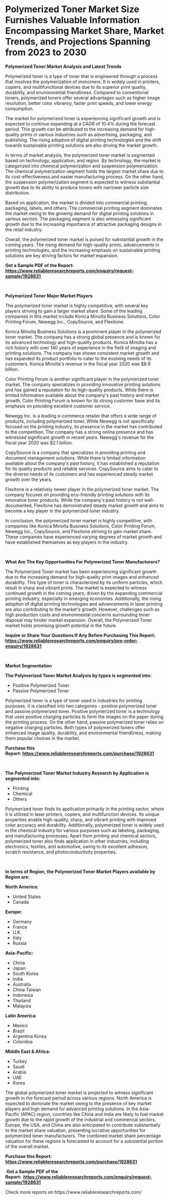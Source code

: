 <p><h1>Polymerized Toner Market Size Furnishes Valuable Information Encompassing Market Share, Market Trends, and Projections Spanning from 2023 to 2030</h1></p><p><strong>Polymerized Toner Market Analysis and Latest Trends</strong></p>
<p><p>Polymerized toner is a type of toner that is engineered through a process that involves the polymerization of monomers. It is widely used in printers, copiers, and multifunctional devices due to its superior print quality, durability, and environmental friendliness. Compared to conventional toners, polymerized toners offer several advantages such as higher image resolution, better color vibrancy, faster print speeds, and lower energy consumption.</p><p>The market for polymerized toner is experiencing significant growth and is expected to continue expanding at a CAGR of 10.4% during the forecast period. This growth can be attributed to the increasing demand for high-quality prints in various industries such as advertising, packaging, and publishing. The rising adoption of digital printing technologies and the shift towards sustainable printing solutions are also driving the market growth.</p><p>In terms of market analysis, the polymerized toner market is segmented based on technology, application, and region. By technology, the market is categorized into chemical polymerization and suspension polymerization. The chemical polymerization segment holds the largest market share due to its cost-effectiveness and easier manufacturing process. On the other hand, the suspension polymerization segment is expected to witness substantial growth due to its ability to produce toners with narrower particle size distribution.</p><p>Based on application, the market is divided into commercial printing, packaging, labels, and others. The commercial printing segment dominates the market owing to the growing demand for digital printing solutions in various sectors. The packaging segment is also witnessing significant growth due to the increasing importance of attractive packaging designs in the retail industry.</p><p>Overall, the polymerized toner market is poised for substantial growth in the coming years. The rising demand for high-quality prints, advancements in printing technologies, and the increasing emphasis on sustainable printing solutions are key driving factors for market expansion.</p></p>
<p><strong>Get a Sample PDF of the Report:&nbsp; <a href="https://www.reliableresearchreports.com/enquiry/request-sample/1928631">https://www.reliableresearchreports.com/enquiry/request-sample/1928631</a></strong></p>
<p>&nbsp;</p>
<p><strong>Polymerized Toner Major Market Players</strong></p>
<p><p>The polymerized toner market is highly competitive, with several key players striving to gain a larger market share. Some of the leading companies in this market include Konica Minolta Business Solutions, Color Printing Forum, Newegg Inc., CopySource, and Flexitone.</p><p>Konica Minolta Business Solutions is a prominent player in the polymerized toner market. The company has a strong global presence and is known for its advanced technology and high-quality products. Konica Minolta has a rich history with over 140 years of experience in the field of imaging and printing solutions. The company has shown consistent market growth and has expanded its product portfolio to cater to the evolving needs of its customers. Konica Minolta's revenue in the fiscal year 2020 was $8.9 billion.</p><p>Color Printing Forum is another significant player in the polymerized toner market. The company specializes in providing innovative printing solutions and has gained a reputation for its high-quality products. While there is limited information available about the company's past history and market growth, Color Printing Forum is known for its strong customer base and its emphasis on providing excellent customer service.</p><p>Newegg Inc. is a leading e-commerce retailer that offers a wide range of products, including polymerized toner. While Newegg is not specifically focused on the printing industry, its presence in the market has contributed to the competition. The company has a strong online presence and has witnessed significant growth in recent years. Newegg's revenue for the fiscal year 2020 was $2.1 billion.</p><p>CopySource is a company that specializes in providing printing and document management solutions. While there is limited information available about the company's past history, it has established a reputation for its quality products and reliable services. CopySource aims to cater to the diverse needs of its customers and has experienced steady market growth over the years.</p><p>Flexitone is a relatively newer player in the polymerized toner market. The company focuses on providing eco-friendly printing solutions with its innovative toner products. While the company's past history is not well-documented, Flexitone has demonstrated steady market growth and aims to become a key player in the polymerized toner industry.</p><p>In conclusion, the polymerized toner market is highly competitive, with companies like Konica Minolta Business Solutions, Color Printing Forum, Newegg Inc., CopySource, and Flexitone striving to gain market share. These companies have experienced varying degrees of market growth and have established themselves as key players in the industry.</p></p>
<p>&nbsp;</p>
<p><strong>What Are The Key Opportunities For Polymerized Toner Manufacturers?</strong></p>
<p><p>The Polymerized Toner market has been experiencing significant growth due to the increasing demand for high-quality print images and enhanced durability. This type of toner is characterized by its uniform particles, which result in sharp and vibrant prints. The market is expected to witness continued growth in the coming years, driven by the expanding commercial printing industry, especially in emerging economies. Additionally, the rising adoption of digital printing technologies and advancements in laser printing are also contributing to the market's growth. However, challenges such as high production costs and environmental concerns surrounding toner disposal may hinder market expansion. Overall, the Polymerized Toner market holds promising growth potential in the future.</p></p>
<p><strong>Inquire or Share Your Questions If Any Before Purchasing This Report: <a href="https://www.reliableresearchreports.com/enquiry/pre-order-enquiry/1928631">https://www.reliableresearchreports.com/enquiry/pre-order-enquiry/1928631</a></strong></p>
<p>&nbsp;</p>
<p><strong>Market Segmentation</strong></p>
<p><strong>The Polymerized Toner Market Analysis by types is segmented into:</strong></p>
<p><ul><li>Positive Polymerized Toner</li><li>Passive Polymerized Toner</li></ul></p>
<p><p>Polymerized toner is a type of toner used in industries for printing purposes. It is classified into two categories - positive polymerized toner and passive polymerized toner. Positive polymerized toner is a technology that uses positive charging particles to form the images on the paper during the printing process. On the other hand, passive polymerized toner relies on negative charging particles. Both types of polymerized toners offer enhanced image quality, durability, and environmental friendliness, making them popular choices in the market.</p></p>
<p><strong>Purchase this Report:&nbsp;<a href="https://www.reliableresearchreports.com/purchase/1928631">https://www.reliableresearchreports.com/purchase/1928631</a></strong></p>
<p>&nbsp;</p>
<p><strong>The Polymerized Toner Market Industry Research by Application is segmented into:</strong></p>
<p><ul><li>Printing</li><li>Chemical</li><li>Others</li></ul></p>
<p><p>Polymerized toner finds its application primarily in the printing sector, where it is utilized in laser printers, copiers, and multifunction devices. Its unique properties enable high-quality, sharp, and vibrant printing with improved color accuracy and durability. Additionally, polymerized toner is widely used in the chemical industry for various purposes such as labeling, packaging, and manufacturing processes. Apart from printing and chemical sectors, polymerized toner also finds application in other industries, including electronics, textiles, and automotive, owing to its excellent adhesion, scratch resistance, and photoconductivity properties.</p></p>
<p>&nbsp;</p>
<p><strong>In terms of Region, the Polymerized Toner Market Players available by Region are:</strong></p>
<p>
    <p> <strong> North America: </strong>
        <ul>
            <li>United States</li>
            <li>Canada</li>
        </ul>
        </p> 
    <p> <strong> Europe: </strong>
        <ul>
            <li>Germany</li>
            <li>France</li>
            <li>U.K.</li>
            <li>Italy</li>
            <li>Russia</li>
        </ul>
        </p> 
    <p> <strong> Asia-Pacific: </strong>
        <ul>
            <li>China</li>
            <li>Japan</li>
            <li>South Korea</li>
            <li>India</li>
            <li>Australia</li>
            <li>China Taiwan</li>
            <li>Indonesia</li>
            <li>Thailand</li>
            <li>Malaysia</li>
        </ul>
        </p> 
    <p> <strong> Latin America: </strong>
        <ul>
            <li>Mexico</li>
            <li>Brazil</li>
            <li>Argentina Korea</li>
            <li>Colombia</li>
        </ul>
        </p> 
    <p> <strong> Middle East & Africa: </strong>
        <ul>
            <li>Turkey</li>
            <li>Saudi</li>
            <li>Arabia</li>
            <li>UAE</li>
            <li>Korea</li>
        </ul>
    </p>
    </p>
<p><p>The global polymerized toner market is projected to witness significant growth in the forecast period across various regions. North America is expected to dominate the market owing to the presence of key market players and high demand for advanced printing solutions. In the Asia-Pacific (APAC) region, countries like China and India are likely to fuel market growth due to the rapid growth of the industrial and commercial sectors. Europe, the USA, and China are also anticipated to contribute substantially to the market share valuation, presenting lucrative opportunities for polymerized toner manufacturers. The combined market share percentage valuation for these regions is forecasted to account for a substantial portion of the overall market.</p></p>
<p><strong>Purchase this Report: <a href="https://www.reliableresearchreports.com/purchase/1928631">https://www.reliableresearchreports.com/purchase/1928631</a></strong></p>
<p>&nbsp;<strong>Get a Sample PDF of the Report:&nbsp;&nbsp;<a href="https://www.reliableresearchreports.com/enquiry/request-sample/1928631">https://www.reliableresearchreports.com/enquiry/request-sample/1928631</a></strong></p>
<p><strong></strong></p>
<p>Check more reports on https://www.reliableresearchreports.com/</p>